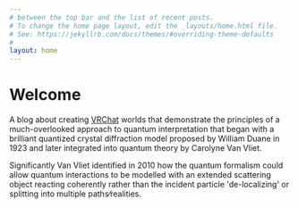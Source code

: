 ```yaml
---
# between the top bar and the list of recent posts.
# To change the home page layout, edit the _layouts/home.html file.
# See: https://jekyllrb.com/docs/themes/#overriding-theme-defaults
#
layout: home
---
```

# Welcome
A blog about creating [VRChat](https://hello.vrchat.com/) worlds that demonstrate the principles of a much-overlooked approach to quantum interpretation that began with a brilliant quantized crystal diffraction model proposed by William Duane in 1923 and later integrated into quantum theory by Carolyne Van Vliet․

Significantly Van Vliet identified in 2010 how the quantum formalism could allow quantum interactions to be modelled with an extended scattering object reacting coherently rather than the incident particle 'de-localizing' or splitting into multiple paths⁄realities․
